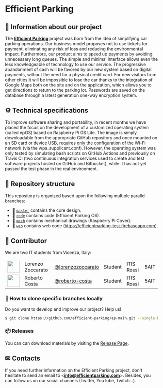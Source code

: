 Efficient Parking
==============

## 📜 Information about our project
The [**Efficient Parking**](https://efficientparking-test.firebaseapp.com) project was born from the idea of simplifying car parking operations. Our business model proposes not to use tickets for payment, eliminating any risk of loss and reducing the environmental impact. Furthermore, our product aims to speed up payments by avoiding unnecessary long queues. The simple and minimal interface allows even the less knowledgeable of technology to use our service. The progressive abandonment of cash will be favored by our new system based on digital payments, without the need for a physical credit card.
For new visitors from other cities it will be impossible to lose the car thanks to the integration of Google Maps both on the site and on the application, which allows you to get directions to return to the parking lot.
Passwords are saved on the database through a latest generation one-way encryption system.

## ⚙ Technical specifications

To improve software sharing and portability, in recent months we have
placed the focus on the development of a customized operating system (called
epOS) based on Raspberry Pi OS Lite. The image is simply downloadable
from the appropriate GitHub repository and once mounted on an SD card or device
USB, requires only the configuration of the Wi-Fi network (via the
wpa_supplicant.conf).
However, the operating system was only tested by simulating bash scripts on GitHub
Actions and previously on Travis CI (two continuous integration services
used to create and test software projects hosted on GitHub and Bitbucket),
while it has not yet passed the test phase in the real environment.

## 🌳 Repository structure
This repository is organized based upon the following multiple parallel branches:
- 🔘 [`master`](../../tree/master) contains the core design.
- 🔘 [`code`](../../tree/code) contains code (Efficient Parking OS).
- 🔘 [`mech`](../../tree/mech) contains mechanical drawings (Raspberry Pi Cover).
- 🔘 [`web`](../../tree/web) contains web code (https://efficientparking-test.firebaseapp.com).

## 👥 Contributor

We are two IT students from Vicenza, Italy:

| | | | | | |
|:---|:---|:---|:---:|:---|:---|
| [<img src="https://github.com/lorenzozoccarato.png" width="40">](https://github.com/lorenzozoccarato) | Lorenzo Zoccarato | [@lorenzozoccarato](https://github.com/lorenzozoccarato) | Student |ITIS Rossi| 5AIT|
| [<img src="https://github.com/roberto-costa.png" width="40">](https://github.com/roberto-costa) | Roberto Costa | [@roberto-costa](https://github.com/roberto-costa) | Student |ITIS Rossi| 5AIT|

### 🔽 How to clone specific branches locally
Do you want to develop and improve our project? Help us!
```sh
$ git clone https://github.com/efficient-parking/ep-main.git --single-branch --branch <branch-name>
```
### 📦 Releases
You can can download materials by visiting the [Release Page](../../releases).

## ✉ Contacts
If you need further information on the Efficient Parking project, don't hesitate to send an email to <**info@efficientparking.com**>. 
Besides, you can follow us on our social channels (Twitter, YouTube, Twitch...).
